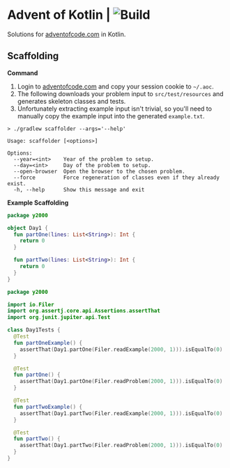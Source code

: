 # Advent of Kotlin | ![Build](https://github.com/ianvkoeppe/advent-of-kotlin/actions/workflows/build.yml/badge.svg)

Solutions for [adventofcode.com](https://adventofcode.com) in Kotlin.

## Scaffolding

**Command**

1. Login to [adventofcode.com](https://adventofcode.com) and copy your session cookie to `~/.aoc`. 
2. The following downloads your problem input to `src/test/resources` and generates skeleton classes and tests.
3. Unfortunately extracting example input isn't trivial, so you'll need to manually copy the example input into the generated `example.txt`.

```commandline
> ./gradlew scaffolder --args='--help'

Usage: scaffolder [<options>]

Options:
  --year=<int>    Year of the problem to setup.
  --day=<int>     Day of the problem to setup.
  --open-browser  Open the browser to the chosen problem.
  --force         Force regeneration of classes even if they already exist.
  -h, --help      Show this message and exit
```

**Example Scaffolding**
```kotlin
package y2000

object Day1 {
  fun partOne(lines: List<String>): Int {
    return 0
  }

  fun partTwo(lines: List<String>): Int {
    return 0
  }
}
```

```kotlin
package y2000

import io.Filer
import org.assertj.core.api.Assertions.assertThat
import org.junit.jupiter.api.Test

class Day1Tests {
  @Test
  fun partOneExample() {
    assertThat(Day1.partOne(Filer.readExample(2000, 1))).isEqualTo(0)
  }

  @Test
  fun partOne() {
    assertThat(Day1.partOne(Filer.readProblem(2000, 1))).isEqualTo(0)
  }

  @Test
  fun partTwoExample() {
    assertThat(Day1.partTwo(Filer.readExample(2000, 1))).isEqualTo(0)
  }

  @Test
  fun partTwo() {
    assertThat(Day1.partTwo(Filer.readProblem(2000, 1))).isEqualTo(0)
  }
}
```